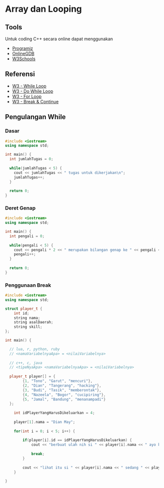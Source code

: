# Array dan Looping

## Tools

Untuk coding C++ secara online dapat menggunakan
- [Programiz](https://www.programiz.com/cpp-programming/online-compiler/)
- [OnlineGDB](https://www.onlinegdb.com/online_c++_compiler)
- [W3Schools](https://www.w3schools.com/cpp/trycpp.asp?filename=demo_compiler)

## Referensi
- [W3 - While Loop](https://www.w3schools.com/CPP/cpp_while_loop.asp)
- [W3 - Do While Loop](https://www.w3schools.com/CPP/cpp_do_while_loop.asp)
- [W3 - For Loop](https://www.w3schools.com/CPP/cpp_for_loop.asp)
- [W3 - Break & Continue](https://www.w3schools.com/CPP/cpp_break.asp)

## Pengulangan While

### Dasar

```cpp
#include <iostream>
using namespace std;

int main() {
  int jumlahTugas = 0;
  
  while(jumlahTugas < 5) {
    cout << jumlahTugas << " tugas untuk dikerjakan\n";
    jumlahTugas++;
  }
  
  return 0;
}
```

### Deret Genap

```cpp
#include <iostream>
using namespace std;

int main() {
  int pengali = 0;
  
  while(pengali < 5) {
    cout << pengali * 2 << " merupakan bilangan genap ke " << pengali << "\n";
    pengali++;
  }
  
  return 0;
}
```

### Penggunaan Break
```cpp
#include <iostream>
using namespace std;

struct player_t {
    int id;
    string nama;
    string asalDaerah;
    string skill;
};

int main() {

  // lua, r, python, ruby
  // <namaVariabelnyaApa> = <nilaiVariabelnya>
    
  // c++, c, java
  // <tipeNyaApa> <namaVariabelnyaApa> = <nilaiVariabelnya>
    
  player_t player[] = {
    	{1, "Tono", "Garut", "mencuri"},
        {2, "Dian", "Tangerang", "hacking"},
        {3, "Budi", "Tasik", "memberontak"},
        {4, "Nazeela", "Bogor", "cucipiring"},
        {5, "Jamal", "Bandung", "menanampadi"}
  };
    
    int idPlayerYangHarusDikeluarkan = 4;
    
    player[1].nama = "Dian May";
    
    for(int i = 0; i < 5; i++) {
    
    	if(player[i].id == idPlayerYangHarusDikeluarkan) {
        	cout << "berbuat ulah nih si " << player[i].nama << " ayo keluarkan ! \n";
            
            break;
        }
    	
    	cout << "lihat itu si " << player[i].nama << " sedang " << player[i].skill << "\n";
    }
  
}
```
